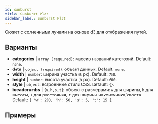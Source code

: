 ```yaml
---
id: sunburst
title: Sunburst Plot
sidebar_label: Sunburst Plot
---
```


Сюжет с солнечными лучами на основе d3 для отображения путей.

## Варианты

* __categories__ | `array (required)`: массив названий категорий. Default: `none`.
* __data__ | `object (required)`: объект данных. Default: `none`.
* __width__ | `number`: ширина участка (в px). Default: `750`.
* __height__ | `number`: высота участка (в px). Default: `600`.
* __style__ | `object`: встроенные стили CSS. Default: `{}`.
* __breadcrumbs__ | `{w,h,s,t}`: объект с размерами: `w` для ширины, `h` для высоты, `s` для расстояния, `t` для ширины наконечника/хвоста.. Default: `{
  'w': 250,
  'h': 50,
  's': 5,
  't': 15
}`.


## Примеры

```jsx live

```

